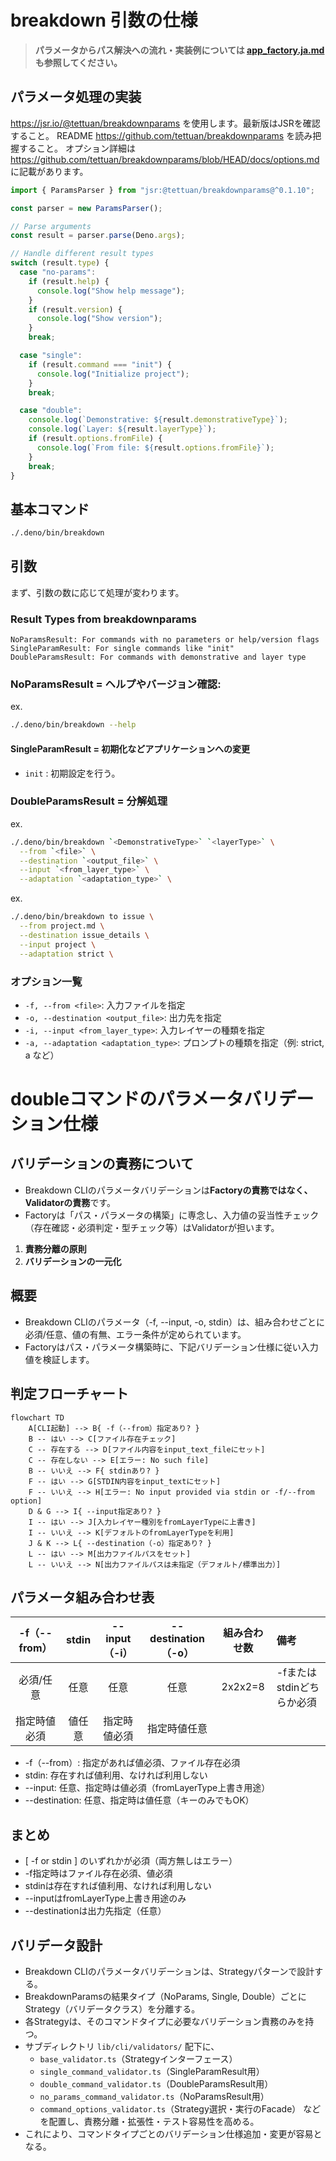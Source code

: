 # breakdown 引数の仕様

> **パラメータからパス解決への流れ・実装例については [app_factory.ja.md](./app_factory.ja.md) も参照してください。**

## パラメータ処理の実装

https://jsr.io/@tettuan/breakdownparams を使用します。最新版はJSRを確認すること。 README
https://github.com/tettuan/breakdownparams を読み把握すること。 オプション詳細は
https://github.com/tettuan/breakdownparams/blob/HEAD/docs/options.md に記載があります。

```ts
import { ParamsParser } from "jsr:@tettuan/breakdownparams@^0.1.10";

const parser = new ParamsParser();

// Parse arguments
const result = parser.parse(Deno.args);

// Handle different result types
switch (result.type) {
  case "no-params":
    if (result.help) {
      console.log("Show help message");
    }
    if (result.version) {
      console.log("Show version");
    }
    break;

  case "single":
    if (result.command === "init") {
      console.log("Initialize project");
    }
    break;

  case "double":
    console.log(`Demonstrative: ${result.demonstrativeType}`);
    console.log(`Layer: ${result.layerType}`);
    if (result.options.fromFile) {
      console.log(`From file: ${result.options.fromFile}`);
    }
    break;
}
```

## 基本コマンド

```bash
./.deno/bin/breakdown
```

## 引数

まず、引数の数に応じて処理が変わります。

### Result Types from breakdownparams

```
NoParamsResult: For commands with no parameters or help/version flags
SingleParamResult: For single commands like "init"
DoubleParamsResult: For commands with demonstrative and layer type
```

### NoParamsResult = ヘルプやバージョン確認:

ex.

```bash
./.deno/bin/breakdown --help
```

#### SingleParamResult = 初期化などアプリケーションへの変更

- `init` : 初期設定を行う。

### DoubleParamsResult = 分解処理

ex.

```bash
./.deno/bin/breakdown `<DemonstrativeType>` `<layerType>` \
  --from `<file>` \
  --destination `<output_file>` \
  --input `<from_layer_type>` \
  --adaptation `<adaptation_type>` \
```

ex.

```bash
./.deno/bin/breakdown to issue \
  --from project.md \
  --destination issue_details \
  --input project \
  --adaptation strict \
```

### オプション一覧

- `-f, --from <file>`: 入力ファイルを指定
- `-o, --destination <output_file>`: 出力先を指定
- `-i, --input <from_layer_type>`: 入力レイヤーの種類を指定
- `-a, --adaptation <adaptation_type>`: プロンプトの種類を指定（例: strict, a など）

# doubleコマンドのパラメータバリデーション仕様

## バリデーションの責務について
- Breakdown CLIのパラメータバリデーションは**Factoryの責務ではなく、Validatorの責務**です。
- Factoryは「パス・パラメータの構築」に専念し、入力値の妥当性チェック（存在確認・必須判定・型チェック等）はValidatorが担います。

1. **責務分離の原則**
2. **バリデーションの一元化**

## 概要
- Breakdown CLIのパラメータ（-f, --input, -o, stdin）は、組み合わせごとに必須/任意、値の有無、エラー条件が定められています。
- Factoryはパス・パラメータ構築時に、下記バリデーション仕様に従い入力値を検証します。

## 判定フローチャート

```mermaid
flowchart TD
    A[CLI起動] --> B{ -f（--from）指定あり? }
    B -- はい --> C[ファイル存在チェック]
    C -- 存在する --> D[ファイル内容をinput_text_fileにセット]
    C -- 存在しない --> E[エラー: No such file]
    B -- いいえ --> F{ stdinあり? }
    F -- はい --> G[STDIN内容をinput_textにセット]
    F -- いいえ --> H[エラー: No input provided via stdin or -f/--from option]
    D & G --> I{ --input指定あり? }
    I -- はい --> J[入力レイヤー種別をfromLayerTypeに上書き]
    I -- いいえ --> K[デフォルトのfromLayerTypeを利用]
    J & K --> L{ --destination（-o）指定あり? }
    L -- はい --> M[出力ファイルパスをセット]
    L -- いいえ --> N[出力ファイルパスは未指定（デフォルト/標準出力）]
```

## パラメータ組み合わせ表

| -f（--from） | stdin | --input（-i） | --destination（-o） | 組み合わせ数 | 備考 |
|:------------:|:-----:|:-------------:|:------------------:|:------------:|:------|
| 必須/任意    | 任意  | 任意          | 任意               | 2x2x2=8      | -fまたはstdinどちらか必須 |
| 指定時値必須 | 値任意| 指定時値必須   | 指定時値任意        |              |      |

- -f（--from）: 指定があれば値必須、ファイル存在必須
- stdin: 存在すれば値利用、なければ利用しない
- --input: 任意、指定時は値必須（fromLayerType上書き用途）
- --destination: 任意、指定時は値任意（キーのみでもOK）

## まとめ
- [ -f or stdin ] のいずれかが必須（両方無しはエラー）
- -f指定時はファイル存在必須、値必須
- stdinは存在すれば値利用、なければ利用しない
- --inputはfromLayerType上書き用途のみ
- --destinationは出力先指定（任意）

## バリデータ設計
- Breakdown CLIのパラメータバリデーションは、Strategyパターンで設計する。
- BreakdownParamsの結果タイプ（NoParams, Single, Double）ごとにStrategy（バリデータクラス）を分離する。
- 各Strategyは、そのコマンドタイプに必要なバリデーション責務のみを持つ。
- サブディレクトリ `lib/cli/validators/` 配下に、
  - `base_validator.ts`（Strategyインターフェース）
  - `single_command_validator.ts`（SingleParamResult用）
  - `double_command_validator.ts`（DoubleParamsResult用）
  - `no_params_command_validator.ts`（NoParamsResult用）
  - `command_options_validator.ts`（Strategy選択・実行のFacade）
  などを配置し、責務分離・拡張性・テスト容易性を高める。
- これにより、コマンドタイプごとのバリデーション仕様追加・変更が容易となる。

